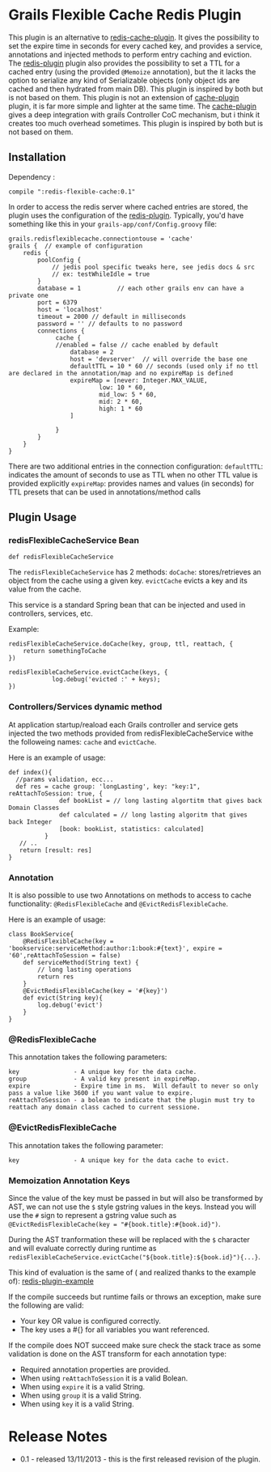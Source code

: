 Grails Flexible Cache Redis Plugin
==================================

This plugin is an alternative to [redis-cache-plugin]. It gives the possibility to set the expire time in seconds for every cached key, and provides a service, annotations and injected methods to perform entry caching and eviction.
The [redis-plugin] plugin also provides the possibility to set a TTL for a cached entry (using the provided `@Memoize` annotation), but the it lacks the option to serialize
any kind of Serializable objects (only object ids are cached and then hydrated from main DB). This plugin is inspired by both but is not based on them.
This plugin is not an extension of [cache-plugin] plugin, it is far more simple and lighter at the same time.
The [cache-plugin] gives a deep integration with grails Controller CoC mechanism, but i think it creates too much overhead sometimes.
This plugin is inspired by both but is not based on them.

Installation
------------
Dependency :

    compile ":redis-flexible-cache:0.1" 

In order to access the redis server where cached entries are stored, the plugin uses the configuration of the [redis-plugin]. Typically, you'd have something like this in your `grails-app/conf/Config.groovy` file:

    grails.redisflexiblecache.connectiontouse = 'cache'
    grails {  // example of configuration
        redis {
            poolConfig {
                // jedis pool specific tweaks here, see jedis docs & src
                // ex: testWhileIdle = true
            }
            database = 1          // each other grails env can have a private one
            port = 6379
            host = 'localhost'
            timeout = 2000 // default in milliseconds
            password = '' // defaults to no password
            connections {
                 cache {
                 //enabled = false // cache enabled by default
                     database = 2
                     host = 'devserver'  // will override the base one
                     defaultTTL = 10 * 60 // seconds (used only if no ttl are declared in the annotation/map and no expireMap is defined
                     expireMap = [never: Integer.MAX_VALUE,
                             low: 10 * 60,
                             mid_low: 5 * 60,
                             mid: 2 * 60,
                             high: 1 * 60
                     ]

                 }
            }
        }
    }

There are two additional entries in the connection configuration:
`defaultTTL`: indicates the amount of seconds to use as TTL when no other TTL value is provided explicitly
`expireMap`: provides names and values (in seconds) for TTL presets that can be used in annotations/method calls 


Plugin Usage
------------

### redisFlexibleCacheService Bean ###

    def redisFlexibleCacheService

The `redisFlexibleCacheService` has 2 methods: 
`doCache`: stores/retrieves an object from the cache using a given key.
`evictCache` evicts a key and its value from the cache.

This service is a standard Spring bean that can be injected and used in controllers, services, etc.

Example:
    
    redisFlexibleCacheService.doCache(key, group, ttl, reattach, {
        return somethingToCache
    })

    redisFlexibleCacheService.evictCache(keys, {
                log.debug('evicted :' + keys);
    })

### Controllers/Services dynamic method ###

At application startup/reaload each Grails controller and service gets injected the two methods provided from redisFlexibleCacheService withe the followeing names:
`cache` and `evictCache`.

Here is an example of usage:

    def index(){
      //params validation, ecc...
      def res = cache group: 'longLasting', key: "key:1", reAttachToSession: true, {
                  def bookList = // long lasting algortitm that gives back Domain Classes
                  def calculated = // long lasting algoritm that gives back Integer  
                  [book: bookList, statistics: calculated]
              }
       // ..
       return [result: res]
    }

### Annotation ###

It is also possible to use two Annotations on methods to access to cache functionality: `@RedisFlexibleCache` and `@EvictRedisFlexibleCache`. 

Here is an example of usage:
    
    class BookService{
        @RedisFlexibleCache(key = 'bookservice:serviceMethod:author:1:book:#{text}', expire = '60',reAttachToSession = false)
        def serviceMethod(String text) {
            // long lasting operations
            return res
        }
        @EvictRedisFlexibleCache(key = '#{key}')
        def evict(String key){
            log.debug('evict')
        }
    }


### @RedisFlexibleCache ###

This annotation takes the following parameters:

    key               - A unique key for the data cache. 
    group             - A valid key present in expireMap.
    expire            - Expire time in ms.  Will default to never so only pass a value like 3600 if you want value to expire.
    reAttachToSession - a bolean to indicate that the plugin must try to reattach any domain class cached to current sessione.

### @EvictRedisFlexibleCache ###

This annotation takes the following parameter:

    key               - A unique key for the data cache to evict. 


### Memoization Annotation Keys ###

Since the value of the key must be passed in but will also be transformed by AST, we can not use the `$` style gstring values in the keys.
Instead you will use the `#` sign to represent a gstring value such as `@EvictRedisFlexibleCache(key = "#{book.title}:#{book.id}")`.

During the AST tranformation these will be replaced with the `$` character and will evaluate correctly during runtime as `redisFlexibleCacheService.evictCache("${book.title}:${book.id}"){...}`.

This kind of evaluation is the same of ( and realized thanks to the example of): [redis-plugin-example]

If the compile succeeds but runtime fails or throws an exception, make sure the following are valid:
  * Your key OR value is configured correctly.
  * The key uses a #{} for all variables you want referenced.

If the compile does NOT succeed make sure check the stack trace as some validation is done on the AST transform for each annotation type:
  * Required annotation properties are provided.
  * When using `reAttachToSession` it is a valid Bolean.
  * When using `expire` it is a valid String.
  * When using `group` it is a valid String.
  * When using `key` it is a valid String.


Release Notes
=============

* 0.1 - released 13/11/2013 - this is the first released revision of the plugin.

[redis-cache-plugin]: http://www.grails.org/plugin/cache-redis
[redis-plugin]: http://www.grails.org/plugin/redis
[redis-plugin-example]: https://github.com/grails-plugins/grails-redis#memoization-annotation-keys
[cache-plugin]: http://www.grails.org/plugin/cache
[redis]: http://redis.io
[jedis]: https://github.com/xetorthio/jedis/wiki
